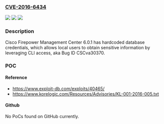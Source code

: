 ### [CVE-2016-6434](https://cve.mitre.org/cgi-bin/cvename.cgi?name=CVE-2016-6434)
![](https://img.shields.io/static/v1?label=Product&message=n%2Fa&color=blue)
![](https://img.shields.io/static/v1?label=Version&message=n%2Fa&color=blue)
![](https://img.shields.io/static/v1?label=Vulnerability&message=n%2Fa&color=brighgreen)

### Description

Cisco Firepower Management Center 6.0.1 has hardcoded database credentials, which allows local users to obtain sensitive information by leveraging CLI access, aka Bug ID CSCva30370.

### POC

#### Reference
- https://www.exploit-db.com/exploits/40465/
- https://www.korelogic.com/Resources/Advisories/KL-001-2016-005.txt

#### Github
No PoCs found on GitHub currently.

